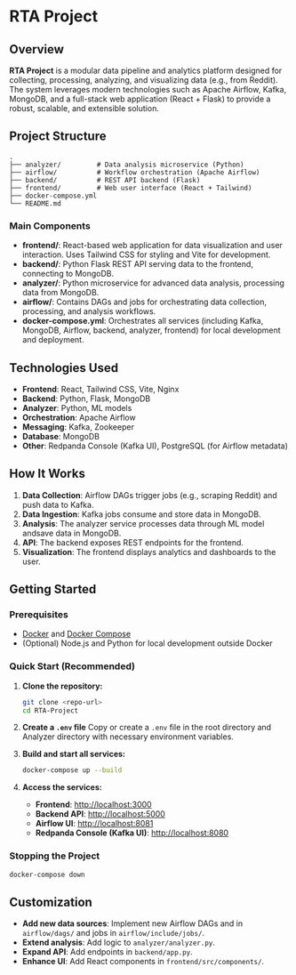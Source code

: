 # RTA Project

## Overview

**RTA Project** is a modular data pipeline and analytics platform designed for collecting, processing, analyzing, and visualizing data (e.g., from Reddit). The system leverages modern technologies such as Apache Airflow, Kafka, MongoDB, and a full-stack web application (React + Flask) to provide a robust, scalable, and extensible solution.

## Project Structure

```
.
├── analyzer/         # Data analysis microservice (Python)
├── airflow/          # Workflow orchestration (Apache Airflow)
├── backend/          # REST API backend (Flask)
├── frontend/         # Web user interface (React + Tailwind)
├── docker-compose.yml
└── README.md
```

### Main Components

- **frontend/**: React-based web application for data visualization and user interaction. Uses Tailwind CSS for styling and Vite for development.
- **backend/**: Python Flask REST API serving data to the frontend, connecting to MongoDB.
- **analyzer/**: Python microservice for advanced data analysis, processing data from MongoDB.
- **airflow/**: Contains DAGs and jobs for orchestrating data collection, processing, and analysis workflows.
- **docker-compose.yml**: Orchestrates all services (including Kafka, MongoDB, Airflow, backend, analyzer, frontend) for local development and deployment.

## Technologies Used

- **Frontend**: React, Tailwind CSS, Vite, Nginx
- **Backend**: Python, Flask, MongoDB
- **Analyzer**: Python, ML models
- **Orchestration**: Apache Airflow
- **Messaging**: Kafka, Zookeeper
- **Database**: MongoDB
- **Other**: Redpanda Console (Kafka UI), PostgreSQL (for Airflow metadata)

## How It Works

1. **Data Collection**: Airflow DAGs trigger jobs (e.g., scraping Reddit) and push data to Kafka.
2. **Data Ingestion**: Kafka jobs consume and store data in MongoDB.
3. **Analysis**: The analyzer service processes data through ML model andsave data in MongoDB.
4. **API**: The backend exposes REST endpoints for the frontend.
5. **Visualization**: The frontend displays analytics and dashboards to the user.

## Getting Started

### Prerequisites

- [Docker](https://www.docker.com/) and [Docker Compose](https://docs.docker.com/compose/)
- (Optional) Node.js and Python for local development outside Docker

### Quick Start (Recommended)

1. **Clone the repository:**

   ```bash
   git clone <repo-url>
   cd RTA-Project
   ```
2. **Create a `.env` file** Copy or create a `.env` file in the root directory and Analyzer directory with necessary environment variables.
3. **Build and start all services:**

   ```bash
   docker-compose up --build
   ```
4. **Access the services:**

   - **Frontend**: [http://localhost:3000](http://localhost:3000)
   - **Backend API**: [http://localhost:5000](http://localhost:5000)
   - **Airflow UI**: [http://localhost:8081](http://localhost:8081)
   - **Redpanda Console (Kafka UI)**: [http://localhost:8080](http://localhost:8080)

### Stopping the Project

```bash
docker-compose down
```

## Customization

- **Add new data sources**: Implement new Airflow DAGs and in `airflow/dags/` and jobs in `airflow/include/jobs/`.
- **Extend analysis**: Add logic to `analyzer/analyzer.py`.
- **Expand API**: Add endpoints in `backend/app.py`.
- **Enhance UI**: Add React components in `frontend/src/components/`.
